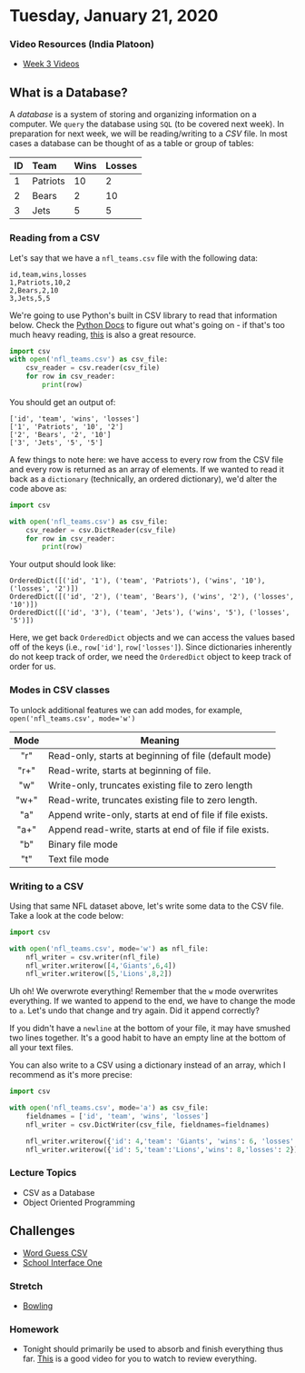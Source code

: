 Tuesday, January 21, 2020
=====================
### Video Resources (India Platoon)
- [Week 3 Videos](https://www.youtube.com/playlist?list=PLu0CiQ7bzwERYl9BQgqCObTzijFbd73Oe)

## What is a Database?
A _database_ is a system of storing and organizing information on a computer. We `query` the database using `SQL` (to be covered next week). In preparation for next week, we will be reading/writing to a _CSV_ file. In most cases a database can be thought of as a table or group of tables:

| ID | Team     | Wins  | Losses   |
|:---|:-------- |:------|:---------|
| 1  | Patriots | 10    | 2        |
| 2  | Bears    | 2     | 10       |
| 3  | Jets     | 5     | 5        |


### Reading from a CSV
Let's say that we have a `nfl_teams.csv` file with the following data:
```
id,team,wins,losses
1,Patriots,10,2
2,Bears,2,10
3,Jets,5,5
```

We're going to use Python's built in CSV library to read that information below. Check the [Python Docs](https://docs.python.org/3/library/csv.html) to figure out what's going on - if that's too much heavy reading, [this](https://realpython.com/python-csv/) is also a great resource.

```python
import csv
with open('nfl_teams.csv') as csv_file:
    csv_reader = csv.reader(csv_file)
    for row in csv_reader:
        print(row)
```

You should get an output of:
```
['id', 'team', 'wins', 'losses']
['1', 'Patriots', '10', '2']
['2', 'Bears', '2', '10']
['3', 'Jets', '5', '5']
```

A few things to note here: we have access to every row from the CSV file and every row is returned as an array of elements. If we wanted to read it back as a `dictionary` (technically, an ordered dictionary), we'd alter the code above as:

```python
import csv

with open('nfl_teams.csv') as csv_file:
    csv_reader = csv.DictReader(csv_file)
    for row in csv_reader:
        print(row)
```

Your output should look like:

```
OrderedDict([('id', '1'), ('team', 'Patriots'), ('wins', '10'), ('losses', '2')])
OrderedDict([('id', '2'), ('team', 'Bears'), ('wins', '2'), ('losses', '10')])
OrderedDict([('id', '3'), ('team', 'Jets'), ('wins', '5'), ('losses', '5')])
```

Here, we get back `OrderedDict` objects and we can access the values based off of the keys (i.e., `row['id']`, `row['losses']`). Since dictionaries inherently do not keep track of order, we need the `OrderedDict` object to keep track of order for us.

### Modes in CSV classes
To unlock additional features we can add modes, for example, `open('nfl_teams.csv', mode='w')`

|Mode |  Meaning
|:---:|-----------------------------------------------------------|
|"r"  |  Read-only, starts at beginning of file  (default mode)   |
|"r+" |  Read-write, starts at beginning of file.                 |
|"w"  |  Write-only, truncates existing file to zero length       |
|"w+" |  Read-write, truncates existing file to zero length.      |
|"a"  |  Append write-only, starts at end of file if file exists. |
|"a+" |  Append read-write, starts at end of file if file exists. |
|"b"  |  Binary file mode                                         |
|"t"  |  Text file mode                                           |
### Writing to a CSV
Using that same NFL dataset above, let's write some data to the CSV file. Take a look at the code below:

```python
import csv

with open('nfl_teams.csv', mode='w') as nfl_file:
    nfl_writer = csv.writer(nfl_file)
    nfl_writer.writerow([4,'Giants',6,4])
    nfl_writer.writerow([5,'Lions',8,2])
```

Uh oh! We overwrote everything! Remember that the `w` mode overwrites everything. If we wanted to append to the end, we have to change the mode to `a`. Let's undo that change and try again. Did it append correctly?

If you didn't have a `newline` at the bottom of your file, it may have smushed two lines together. It's a good habit to have an empty line at the bottom of all your text files.

You can also write to a CSV using a dictionary instead of an array, which I recommend as it's more precise:

```python
import csv

with open('nfl_teams.csv', mode='a') as csv_file:
    fieldnames = ['id', 'team', 'wins', 'losses']
    nfl_writer = csv.DictWriter(csv_file, fieldnames=fieldnames)

    nfl_writer.writerow({'id': 4,'team': 'Giants', 'wins': 6, 'losses': 4})
    nfl_writer.writerow({'id': 5,'team':'Lions','wins': 8,'losses': 2})

```

### Lecture Topics
* CSV as a Database
* Object Oriented Programming


## Challenges
* [Word Guess CSV](https://github.com/kiloplatoon/word-guess)
* [School Interface One](https://github.com/kiloplatoon/school-interface-one)

### Stretch
* [Bowling](https://github.com/kiloplatoon/bowling)


### Homework
* Tonight should primarily be used to absorb and finish everything thus far. [This](https://www.youtube.com/watch?v=q5uM4VKywbA) is a good video for you to watch to review everything.
